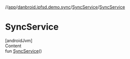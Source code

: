 //[app](../../index.md)/[danbroid.ipfsd.demo.sync](../index.md)/[SyncService](index.md)/[SyncService](-sync-service.md)



# SyncService  
[androidJvm]  
Content  
fun [SyncService](-sync-service.md)()  




